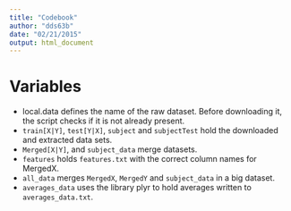 ```yaml
---
title: "Codebook"
author: "dds63b"
date: "02/21/2015"
output: html_document
---
```

# Variables

* local.data defines the name of the raw dataset. Before downloading it, the script checks if it is not already present.
* `train[X|Y]`, `test[Y|X]`, `subject` and `subjectTest` hold the downloaded and extracted data sets.
* `Merged[X|Y]`, and `subject_data` merge datasets.
* `features` holds `features.txt` with the correct column names for MergedX.
* `all_data` merges `MergedX`, `MergedY` and `subject_data` in a big dataset.
* `averages_data` uses the library plyr to hold averages written to `averages_data.txt`.
